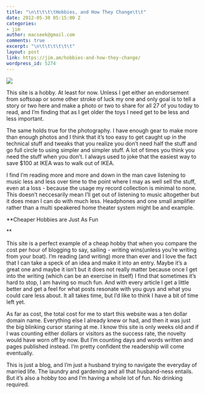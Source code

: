 ```yaml
---
title: "\n\t\t\t\tHobbies, and How They Change\t\t"
date: 2012-05-30 05:15:00 Z
categories:
- jim
author: macseek@gmail.com
comments: true
excerpt: "\n\t\t\t\t\t\t"
layout: post
link: https://jim.am/hobbies-and-how-they-change/
wordpress_id: 5274
---
```


[![](http://jim.am/images/2012/05/booze.png)](http://jim.am/hobbies-and-how-they-change/booze/)




This site is a hobby. At least for now. Unless I get either an endorsement from softsoap or some other stroke of luck my one and only goal is to tell a story or two here and make a photo or two to share for all 27 of you today to read, and I’m finding that as I get older the toys I need get to be less and less important.




The same holds true for the photography. I have enough gear to make more than enough photos and I think that it’s too easy to get caught up in the technical stuff and tweaks that you realize you don’t need half the stuff and go full circle to using simpler and simpler stuff. A lot of times you think you need the stuff when you don’t. I always used to joke that the easiest way to save $100 at IKEA was to walk out of IKEA.




I find I’m reading more and more and down in the man cave listening to music less and less over time to the point where I may as well sell the stuff, even at a loss - because the usage my record collection is minimal to none. This doesn’t neccesarily mean I’ll get out of listening to music altogether but it does mean I can do with much less. Headphones and one small amplifier rather than a multi speakered home theater system might be and example.




**Cheaper Hobbies are Just As Fun  

**  

This site is a perfect example of a cheap hobby that when you compare the cost per hour of blogging to say, sailing - writing wins(unless you’re writing from your boat). I’m reading (and writing) more than ever and I love the fact that I can take a speck of an idea and make it into an entry. Maybe it’s a great one and maybe it isn’t but it does not really matter because once I get into the writing (which can be an exercise in itself) I find that sometimes it’s hard to stop, I am having so much fun. And with every article I get a little better and get a feel for what posts resonate with you guys and what you could care less about. It all takes time, but I’d like to think I have a bit of time left yet.




As far as cost, the total cost for me to start this website was a ten dollar domain name. Everything else I already knew or had, and then it was just the big blinking cursor staring at me. I know this site is only weeks old and if I was counting either dollars or visitors as the success rate, the novelty would have worn off by now. But I’m counting days and words written and pages published instead. I’m pretty confident the readership will come eventually.




This is just a blog, and I’m just a husband trying to navigate the everyday of married life. The laundry and gardening and all that husband-ness entails. But it’s also a hobby too and I’m having a whole lot of fun. No drinking required.


		
